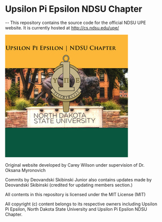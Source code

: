 # Upsilon Pi Epsilon NDSU Chapter
--
This repository contains the source code for the official NDSU UPE website. It is currently hosted at http://cs.ndsu.edu/upe/

![](/RepoLogo.jpg)

Original website developed by Carey Wilson under supervision of Dr. Oksana Myronovich

Commits by Deovandski Skibinski Junior also contains updates made by Deovandski Skibinski (credited for updating members section.)

All contents in this repository is licensed under the MIT License (MIT)

All copyright (c) content belongs to its respective owners including Upsilon Pi Epsilon, North Dakota State University and Upsilon Pi Epsilon NDSU Chapter.

